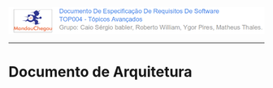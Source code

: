 ![](/assets/logo_mandou_chegou.png)

---

# 

# 

# 

# 

#                   Documento de Arquitetura

# 



